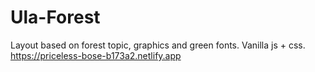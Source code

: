 # Ula-Forest
Layout based on forest topic, graphics and green fonts. Vanilla js + css. 
https://priceless-bose-b173a2.netlify.app
